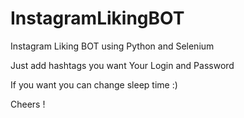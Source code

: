 # InstagramLikingBOT


Instagram Liking BOT using Python and Selenium

Just add hashtags you want
Your Login and Password

If you want you can change sleep time :)


Cheers !



